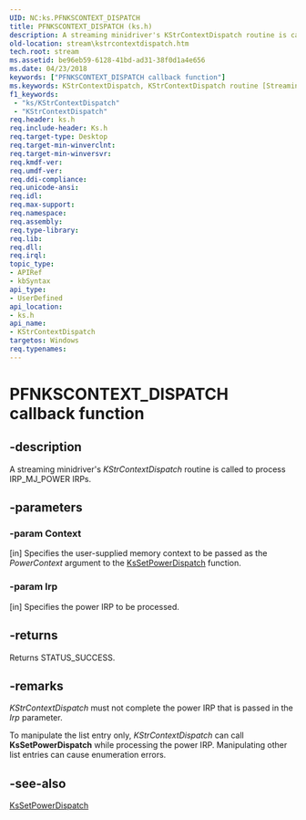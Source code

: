 ```yaml
---
UID: NC:ks.PFNKSCONTEXT_DISPATCH
title: PFNKSCONTEXT_DISPATCH (ks.h)
description: A streaming minidriver's KStrContextDispatch routine is called to process IRP_MJ_POWER IRPs.
old-location: stream\kstrcontextdispatch.htm
tech.root: stream
ms.assetid: be96eb59-6128-41bd-ad31-38f0d1a4e656
ms.date: 04/23/2018
keywords: ["PFNKSCONTEXT_DISPATCH callback function"]
ms.keywords: KStrContextDispatch, KStrContextDispatch routine [Streaming Media Devices], PFNKSCONTEXT_DISPATCH, ks/KStrContextDispatch, ksfunc_b607dd80-6da6-4364-9452-4c2e53c54343.xml, stream.kstrcontextdispatch
f1_keywords:
 - "ks/KStrContextDispatch"
 - "KStrContextDispatch"
req.header: ks.h
req.include-header: Ks.h
req.target-type: Desktop
req.target-min-winverclnt: 
req.target-min-winversvr: 
req.kmdf-ver: 
req.umdf-ver: 
req.ddi-compliance: 
req.unicode-ansi: 
req.idl: 
req.max-support: 
req.namespace: 
req.assembly: 
req.type-library: 
req.lib: 
req.dll: 
req.irql: 
topic_type:
- APIRef
- kbSyntax
api_type:
- UserDefined
api_location:
- ks.h
api_name:
- KStrContextDispatch
targetos: Windows
req.typenames: 
---
```


# PFNKSCONTEXT_DISPATCH callback function


## -description


A streaming minidriver's <i>KStrContextDispatch</i> routine is called to process IRP_MJ_POWER IRPs.


## -parameters




### -param Context 
[in]
Specifies the user-supplied memory context to be passed as the <i>PowerContext</i> argument to the <a href="https://docs.microsoft.com/windows-hardware/drivers/ddi/ks/nf-ks-kssetpowerdispatch">KsSetPowerDispatch</a> function.


### -param Irp 
[in]
Specifies the power IRP to be processed.


## -returns



Returns STATUS_SUCCESS.




## -remarks



<i>KStrContextDispatch</i> must not complete the power IRP that is passed in the <i>Irp</i> parameter.

To manipulate the list entry only, <i>KStrContextDispatch</i> can call<b> KsSetPowerDispatch</b> while processing the power IRP. Manipulating other list entries can cause enumeration errors.




## -see-also




<a href="https://docs.microsoft.com/windows-hardware/drivers/ddi/ks/nf-ks-kssetpowerdispatch">KsSetPowerDispatch</a>
 

 

